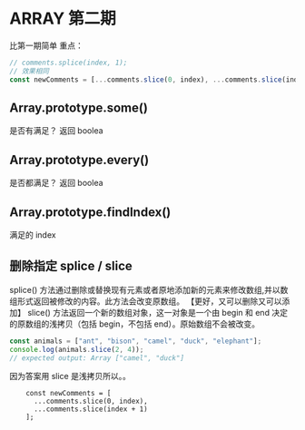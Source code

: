 # ARRAY 第二期

比第一期简单
重点：

```javascript
// comments.splice(index, 1);
// 效果相同
const newComments = [...comments.slice(0, index), ...comments.slice(index + 1)];
```

## Array.prototype.some()

是否有满足？
返回 boolea

## Array.prototype.every()

是否都满足？
返回 boolea

## Array.prototype.findIndex()

满足的 index

## 删除指定 splice / slice

splice() 方法通过删除或替换现有元素或者原地添加新的元素来修改数组,并以数组形式返回被修改的内容。此方法会改变原数组。
【更好，又可以删除又可以添加】
slice() 方法返回一个新的数组对象，这一对象是一个由 begin 和 end 决定的原数组的浅拷贝（包括 begin，不包括 end）。原始数组不会被改变。

```javascript
const animals = ["ant", "bison", "camel", "duck", "elephant"];
console.log(animals.slice(2, 4));
// expected output: Array ["camel", "duck"]
```

因为答案用 slice 是浅拷贝所以。。

```
    const newComments = [
      ...comments.slice(0, index),
      ...comments.slice(index + 1)
    ];
```
